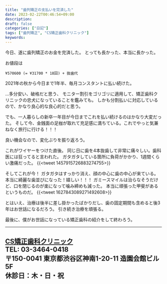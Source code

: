 ```yaml
---
title: "歯列矯正の支払いを完済した"
date: 2023-02-22T00:46:54+09:00
description: 
draft: false
categories: ["日記"]
tags: ["歯列矯正", "CS矯正歯科クリニック"]
keywords:
---
```


今日、遂に歯列矯正のお金を完済した。
とっても長かった、本当に長かった。

お値段は
```
¥570600 (= ¥31700 * 18回) + 抜歯代
```
2021年の秋から今日まで1年半、毎月コンスタントに払い続けた。

...多分安い、破格だと思う、
モニター割引をゴリゴリに適用して、矯正歯科クリニックの忠犬になっていることを鑑みても。
しかも分割払いに対応しているので、かなり良心的な良心的だと思う。

でも、一人暮らしの新卒一年目が今日までこれを払い続けるのはかなり大変だった。
そして今、金銭面の足枷が取れて充足感に満ちている。これでやっと気兼ねなく旅行に行ける！！！

良い機会なので、変化ぶりを振り返ろう。

これがワイヤーをつけた直後。
同じ日に歯を4本抜歯して非常に痛々しい。歯科医には狂ってると言われた。
ガタガタしている箇所に負荷がかかり、1週間くらい激痛だった。
{{<tweet 1457915726883274755>}}

そしてこれが今！
ガタガタはすっかり消え、顔の中心に歯の中心が来ている。
本当に綺麗な歯並びになった！嬉しい！！！
ガミースマイルは治らなそうだけど、口を閉じるのが楽になって噛み締めも減った。
本当に頑張った甲斐があるというものだ。
{{<tweet 1627843089271492608>}}

とはいえ、治療は後半に差し掛かったばかりだし、歯の固定期間も含めると後3年はお世話になるだろう。
引き続き治療を頑張る。

最後に、僕がお世話になっている矯正歯科の紹介をして終わろう。

---
[CS矯正歯科クリニック](https://www.cskyousei.com/)  
TEL: 03-3464-0418  
〒150-0041 東京都渋谷区神南1-20-11 造園会館ビル5F  
休診日：木・日・祝  
---
